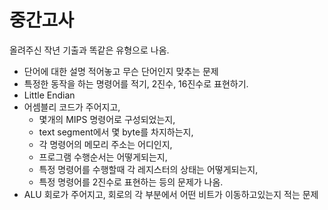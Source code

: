 # 중간고사

올려주신 작년 기출과 똑같은 유형으로 나옴.

- 단어에 대한 설명 적어놓고 무슨 단어인지 맞추는 문제
- 특정한 동작을 하는 명령어를 적기, 2진수, 16진수로 표현하기.
- Little Endian
- 어셈블리 코드가 주어지고,
    - 몇개의 MIPS 명령어로 구성되었는지,
    - text segment에서 몇 byte를 차지하는지,
    - 각 명령어의 메모리 주소는 어디인지,
    - 프로그램 수행순서는 어떻게되는지,
    - 특정 명령어를 수행할때 각 레지스터의 상태는 어떻게되는지,
    - 특정 명령어를 2진수로 표현하는 등의 문제가 나옴.
- ALU 회로가 주어지고, 회로의 각 부분에서 어떤 비트가 이동하고있는지 적는 문제
